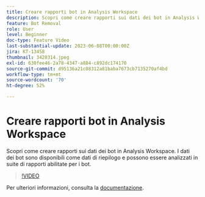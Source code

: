 ```yaml
---
title: Creare rapporti bot in Analysis Workspace
description: Scopri come creare rapporti sui dati dei bot in Analysis Workspace. I dati dei bot sono disponibili come dati di riepilogo e possono essere analizzati in suite di rapporti abilitate per i bot.
feature: Bot Removal
role: User
level: Beginner
doc-type: Feature Video
last-substantial-update: 2023-06-08T00:00:00Z
jira: KT-13458
thumbnail: 3420314.jpeg
exl-id: 630fee46-2a78-4347-a884-c892dc174170
source-git-commit: d95136a21c08312a81baba7673cb7135270af4bd
workflow-type: tm+mt
source-wordcount: '70'
ht-degree: 52%

---
```


# Creare rapporti bot in Analysis Workspace

Scopri come creare rapporti sui dati dei bot in Analysis Workspace. I dati dei bot sono disponibili come dati di riepilogo e possono essere analizzati in suite di rapporti abilitate per i bot.

>[!VIDEO](https://video.tv.adobe.com/v/3420314/?learn=on)

Per ulteriori informazioni, consulta la [documentazione](https://experienceleague.adobe.com/docs/analytics/components/dimensions/bot-name.html?lang=it).
